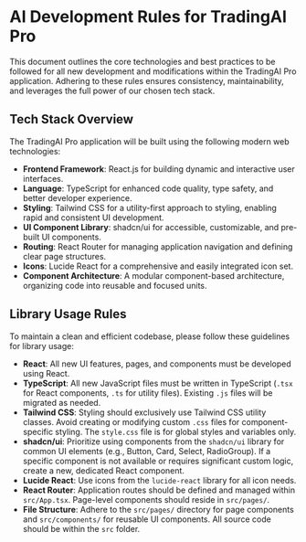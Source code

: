 # AI Development Rules for TradingAI Pro

This document outlines the core technologies and best practices to be followed for all new development and modifications within the TradingAI Pro application. Adhering to these rules ensures consistency, maintainability, and leverages the full power of our chosen tech stack.

## Tech Stack Overview

The TradingAI Pro application will be built using the following modern web technologies:

*   **Frontend Framework**: React.js for building dynamic and interactive user interfaces.
*   **Language**: TypeScript for enhanced code quality, type safety, and better developer experience.
*   **Styling**: Tailwind CSS for a utility-first approach to styling, enabling rapid and consistent UI development.
*   **UI Component Library**: shadcn/ui for accessible, customizable, and pre-built UI components.
*   **Routing**: React Router for managing application navigation and defining clear page structures.
*   **Icons**: Lucide React for a comprehensive and easily integrated icon set.
*   **Component Architecture**: A modular component-based architecture, organizing code into reusable and focused units.

## Library Usage Rules

To maintain a clean and efficient codebase, please follow these guidelines for library usage:

*   **React**: All new UI features, pages, and components must be developed using React.
*   **TypeScript**: All new JavaScript files must be written in TypeScript (`.tsx` for React components, `.ts` for utility files). Existing `.js` files will be migrated as needed.
*   **Tailwind CSS**: Styling should exclusively use Tailwind CSS utility classes. Avoid creating or modifying custom `.css` files for component-specific styling. The `style.css` file is for global styles and variables only.
*   **shadcn/ui**: Prioritize using components from the `shadcn/ui` library for common UI elements (e.g., Button, Card, Select, RadioGroup). If a specific component is not available or requires significant custom logic, create a new, dedicated React component.
*   **Lucide React**: Use icons from the `lucide-react` library for all icon needs.
*   **React Router**: Application routes should be defined and managed within `src/App.tsx`. Page-level components should reside in `src/pages/`.
*   **File Structure**: Adhere to the `src/pages/` directory for page components and `src/components/` for reusable UI components. All source code should be within the `src` folder.